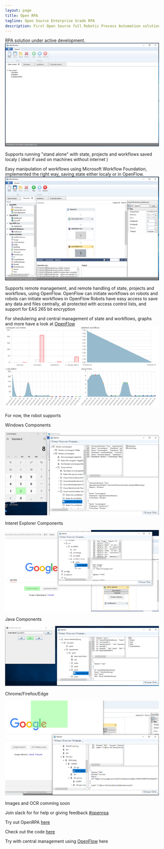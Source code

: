 ```yaml
---
layout: page
title: Open RPA
tagline: Open Source Enterprise Grade RPA
description: First Open Source full Robotic Process Automation solution
---
```


RPA solution under active development.
<img src="img/MainWindowProjects.png" alt="Mainwindow with projects expanded"/>

Supports running "stand alone" with state, projects and workflows saved localy ( ideal if used on machines without internet )

Easy manipulation of workflows using Microsoft Workflow Foundation, implemented the right way, saving state either localy or in OpenFlow.
<img src="img/EditWorkflow.png" alt="Edit workflow using Sequence"/>

Supports remote management, and remote handling of state, projects and workflows, using OpenFlow.
OpenFlow can initiate workflows on robots and robots can initiate workflows in OpenFlow
Robots have easy access to save any data and files centrally, all protected with access control lists, and support for EAS 265 bit encryption

For shedulering and central management of state and workflows, graphs and more have a look at [OpenFlow](https://github.com/open-rpa/OpenFlow)
<img src="img/graphs.png" alt="Workflow graphs in OpenFlow"/>

For now, the robot supports 

Windows Components

<img src="img/SelectorWindows.png" alt="Selector with Windows component"/>

Interet Explorer Components

<img src="img/SelectorIE.png" alt="Selector with Internet Explorer component"/>

Java Components

<img src="img/SelectorJava.png" alt="Selector with Internet Explorer component"/>

Chrome/Firefox/Edge

<img src="img/SelectorNative.png" alt="Selector with Native Messaging"/>

Images and OCR comming soon

Join slack for for help or giving feedback [#openrpa](https://join.slack.com/t/openrpa/shared_invite/enQtNjI2ODE5NDIzNDg5LTFhMzRmMzJiNTYzMDU5OTAxOTA3ZTRiZjA1ZWQ4ZDViMzY5NmVmYTgyZDExNzhiOThkZjE0ZmY2OTMyZjVhNTQ)

Try out OpenRPA [here](https://github.com/open-rpa/openrpa/releases) 

Check out the code [here](https://github.com/open-rpa/openrpa) 

Try with central management using [OpenFlow](https://github.com/open-rpa/OpenFlow) here

